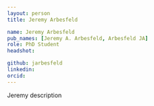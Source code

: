 ```yaml
---
layout: person
title: Jeremy Arbesfeld

name: Jeremy Arbesfeld
pub_names: [Jeremy A. Arbesfeld, Arbesfeld JA]
role: PhD Student
headshot:

github: jarbesfeld
linkedin:
orcid:
---
```

Jeremy description

